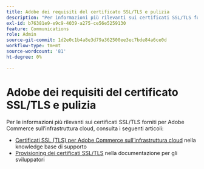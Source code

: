 ```yaml
---
title: Adobe dei requisiti del certificato SSL/TLS e pulizia
description: "Per informazioni più rilevanti sui certificati SSL/TLS forniti per Adobe Commerce sull’infrastruttura cloud, consulta i seguenti articoli:"
exl-id: b76381e9-e9c9-4039-a275-ce56e5259130
feature: Communications
role: Admin
source-git-commit: 1d2e0c1b4a8e3d79a362500ee3ec7bde84a6ce0d
workflow-type: tm+mt
source-wordcount: '81'
ht-degree: 0%

---
```


# Adobe dei requisiti del certificato SSL/TLS e pulizia

Per le informazioni più rilevanti sui certificati SSL/TLS forniti per Adobe Commerce sull’infrastruttura cloud, consulta i seguenti articoli:

* [Certificati SSL (TLS) per Adobe Commerce sull’infrastruttura cloud](/help/how-to/general/ssl-tls-certificates-for-magento-commerce-cloud-faq.md) nella knowledge base di supporto
* [Provisioning dei certificati SSL/TLS](https://devdocs.magento.com/cloud/cdn/configure-fastly.html#provision-ssltls-certificates) nella documentazione per gli sviluppatori
